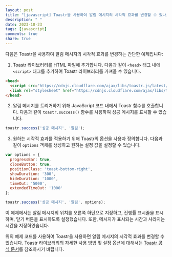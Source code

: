 ```yaml
---
layout: post
title: "[javascript] Toastr을 사용하여 알림 메시지의 시각적 효과를 변경할 수 있나요?"
description: " "
date: 2023-10-23
tags: [javascript]
comments: true
share: true
---
```


다음은 Toastr을 사용하여 알림 메시지의 시각적 효과를 변경하는 간단한 예제입니다:

1. Toastr 라이브러리를 HTML 파일에 추가합니다. 다음과 같이 `<head>` 태그 내에 `<script>` 태그를 추가하여 Toastr 라이브러리를 가져올 수 있습니다.

```html
<head>
  <script src="https://cdnjs.cloudflare.com/ajax/libs/toastr.js/latest/toastr.min.js"></script>
  <link rel="stylesheet" href="https://cdnjs.cloudflare.com/ajax/libs/toastr.js/latest/toastr.min.css">
</head>
```

2. 알림 메시지를 트리거하기 위해 JavaScript 코드 내에서 Toastr 함수를 호출합니다. 다음과 같이 `toastr.success()` 함수를 사용하여 성공 메시지를 표시할 수 있습니다.

```javascript
toastr.success('성공 메시지', '알림');
```

3. 원하는 시각적 효과를 적용하기 위해 Toastr의 옵션을 사용자 정의합니다. 다음과 같이 `options` 객체를 생성하고 원하는 설정 값을 설정할 수 있습니다.

```javascript
var options = {
  progressBar: true,
  closeButton: true,
  positionClass: 'toast-bottom-right',
  showDuration: '300',
  hideDuration: '1000',
  timeOut: '5000',
  extendedTimeOut: '1000'
};

toastr.success('성공 메시지', '알림', options);
```

이 예제에서는 알림 메시지의 위치를 오른쪽 하단으로 지정하고, 진행률 표시줄을 표시하며, 닫기 버튼을 표시하도록 설정했습니다. 또한, 메시지가 표시되는 시간과 사라지는 시간을 지정하였습니다.

위의 예제 코드를 사용하여 Toastr을 사용하면 알림 메시지의 시각적 효과를 변경할 수 있습니다. Toastr 라이브러리의 자세한 사용 방법 및 설정 옵션에 대해서는 [Toastr 공식 문서](https://github.com/CodeSeven/toastr)를 참조하시기 바랍니다.
